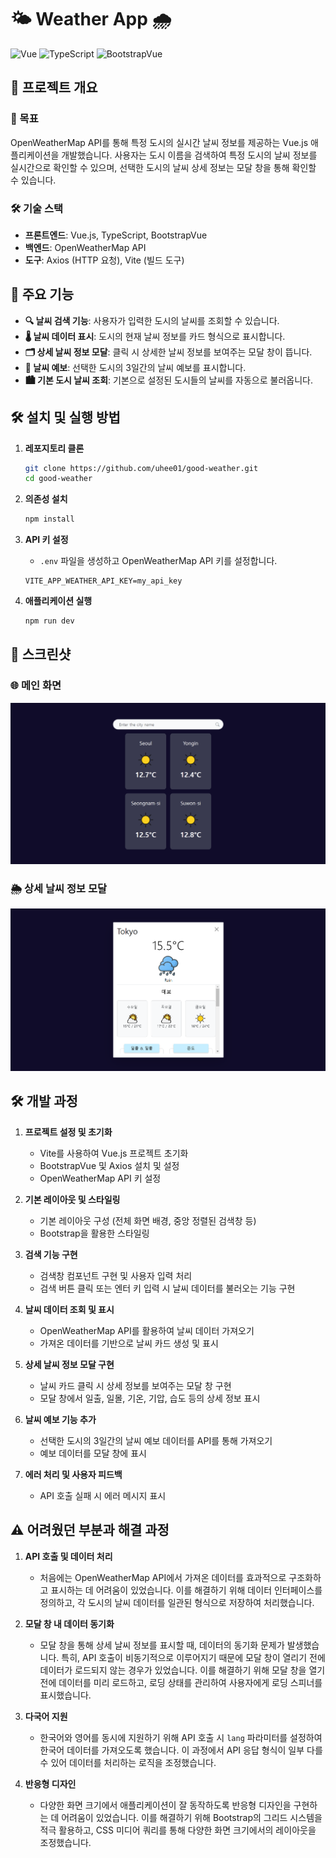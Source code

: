 # 🌤️ Weather App 🌧️

![Vue](https://img.shields.io/badge/Vue.js-4FC08D?style=for-the-badge&logo=vue.js&logoColor=white)
![TypeScript](https://img.shields.io/badge/TypeScript-007ACC?style=for-the-badge&logo=typescript&logoColor=white)
![BootstrapVue](https://img.shields.io/badge/BootstrapVue-563D7C?style=for-the-badge&logo=bootstrap&logoColor=white)

## 🌟 프로젝트 개요

### 🎯 목표
OpenWeatherMap API를 통해 특정 도시의 실시간 날씨 정보를 제공하는 Vue.js 애플리케이션을 개발했습니다. 
사용자는 도시 이름을 검색하여 특정 도시의 날씨 정보를 실시간으로 확인할 수 있으며, 선택한 도시의 날씨 상세 정보는 모달 창을 통해 확인할 수 있습니다.

### 🛠️ 기술 스택
- **프론트엔드**: Vue.js, TypeScript, BootstrapVue
- **백엔드**: OpenWeatherMap API
- **도구**: Axios (HTTP 요청), Vite (빌드 도구)

## 🚀 주요 기능
- **🔍 날씨 검색 기능**: 사용자가 입력한 도시의 날씨를 조회할 수 있습니다.
- **🌡️ 날씨 데이터 표시**: 도시의 현재 날씨 정보를 카드 형식으로 표시합니다.
- **🗂️ 상세 날씨 정보 모달**: 클릭 시 상세한 날씨 정보를 보여주는 모달 창이 뜹니다.
- **📅 날씨 예보**: 선택한 도시의 3일간의 날씨 예보를 표시합니다.
- **🏙️ 기본 도시 날씨 조회**: 기본으로 설정된 도시들의 날씨를 자동으로 불러옵니다.

## 🛠️ 설치 및 실행 방법

1. **레포지토리 클론**
    ```bash
    git clone https://github.com/uhee01/good-weather.git
    cd good-weather
    ```

2. **의존성 설치**
    ```bash
    npm install
    ```

3. **API 키 설정**
    - `.env` 파일을 생성하고 OpenWeatherMap API 키를 설정합니다.
    ```env
    VITE_APP_WEATHER_API_KEY=my_api_key
    ```

4. **애플리케이션 실행**
    ```bash
    npm run dev
    ```

## 📸 스크린샷

### 🌐 메인 화면
![Main Screen](./public/images/git-main.png)

### 🌦️ 상세 날씨 정보 모달
![Weather Modal](./public/images/git-modal.png)

## 🛠️ 개발 과정

1. **프로젝트 설정 및 초기화**
    - Vite를 사용하여 Vue.js 프로젝트 초기화
    - BootstrapVue 및 Axios 설치 및 설정
    - OpenWeatherMap API 키 설정

2. **기본 레이아웃 및 스타일링**
    - 기본 레이아웃 구성 (전체 화면 배경, 중앙 정렬된 검색창 등)
    - Bootstrap을 활용한 스타일링

3. **검색 기능 구현**
    - 검색창 컴포넌트 구현 및 사용자 입력 처리
    - 검색 버튼 클릭 또는 엔터 키 입력 시 날씨 데이터를 불러오는 기능 구현

4. **날씨 데이터 조회 및 표시**
    - OpenWeatherMap API를 활용하여 날씨 데이터 가져오기
    - 가져온 데이터를 기반으로 날씨 카드 생성 및 표시

5. **상세 날씨 정보 모달 구현**
    - 날씨 카드 클릭 시 상세 정보를 보여주는 모달 창 구현
    - 모달 창에서 일출, 일몰, 기온, 기압, 습도 등의 상세 정보 표시

6. **날씨 예보 기능 추가**
    - 선택한 도시의 3일간의 날씨 예보 데이터를 API를 통해 가져오기
    - 예보 데이터를 모달 창에 표시

7. **에러 처리 및 사용자 피드백**
    - API 호출 실패 시 에러 메시지 표시

## ⚠️ 어려웠던 부분과 해결 과정

1. **API 호출 및 데이터 처리**
    - 처음에는 OpenWeatherMap API에서 가져온 데이터를 효과적으로 구조화하고 표시하는 데 어려움이 있었습니다. 이를 해결하기 위해 데이터 인터페이스를 정의하고, 각 도시의 날씨 데이터를 일관된 형식으로 저장하여 처리했습니다.

2. **모달 창 내 데이터 동기화**
    - 모달 창을 통해 상세 날씨 정보를 표시할 때, 데이터의 동기화 문제가 발생했습니다. 특히, API 호출이 비동기적으로 이루어지기 때문에 모달 창이 열리기 전에 데이터가 로드되지 않는 경우가 있었습니다. 이를 해결하기 위해 모달 창을 열기 전에 데이터를 미리 로드하고, 로딩 상태를 관리하여 사용자에게 로딩 스피너를 표시했습니다.

3. **다국어 지원**
    - 한국어와 영어를 동시에 지원하기 위해 API 호출 시 `lang` 파라미터를 설정하여 한국어 데이터를 가져오도록 했습니다. 이 과정에서 API 응답 형식이 일부 다를 수 있어 데이터를 처리하는 로직을 조정했습니다.

4. **반응형 디자인**
    - 다양한 화면 크기에서 애플리케이션이 잘 동작하도록 반응형 디자인을 구현하는 데 어려움이 있었습니다. 이를 해결하기 위해 Bootstrap의 그리드 시스템을 적극 활용하고, CSS 미디어 쿼리를 통해 다양한 화면 크기에서의 레이아웃을 조정했습니다.

